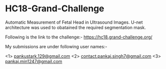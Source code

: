# HC18-Grand-Challenge
Automatic Measurement of Fetal Head in Ultrasound Images.
U-net architecture was used to obatained the required segmentation mask.

Following is the link to the challenge:-
https://hc18.grand-challenge.org/

My submissions are under following user names:-

<1> pankustark.129@gmail.com
<2> contact.pankaj.singh7@gmail.com
<3> pankaj.min1247@gmail.com

